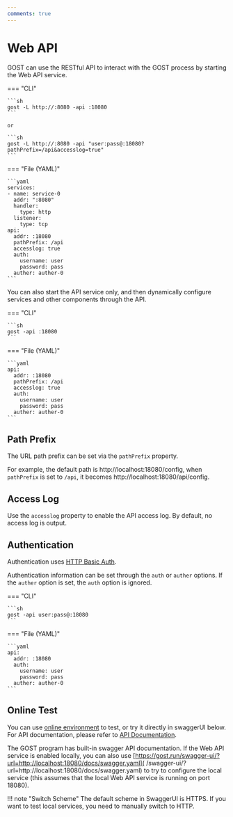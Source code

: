 ```yaml
---
comments: true
---
```


# Web API

GOST can use the RESTful API to interact with the GOST process by starting the Web API service.

=== "CLI"

    ```sh
	gost -L http://:8080 -api :18080
	```

	or

	```sh
	gost -L http://:8080 -api "user:pass@:18080?pathPrefix=/api&accesslog=true"
	```

=== "File (YAML)"

    ```yaml
	services:
	- name: service-0
	  addr: ":8080"
	  handler:
		type: http
	  listener:
		type: tcp
	api:
	  addr: :18080
	  pathPrefix: /api
	  accesslog: true
	  auth:
		username: user
		password: pass
	  auther: auther-0
	```

You can also start the API service only, and then dynamically configure services and other components through the API.

=== "CLI"

    ```sh
	gost -api :18080
	```

=== "File (YAML)"

    ```yaml
	api:
	  addr: :18080
	  pathPrefix: /api
	  accesslog: true
	  auth:
	    username: user
		password: pass
	  auther: auther-0
	```
## Path Prefix

The URL path prefix can be set via the `pathPrefix` property.

For example, the default path is http://localhost:18080/config, when `pathPrefix` is set to `/api`, it becomes http://localhost:18080/api/config.

## Access Log

Use the `accesslog` property to enable the API access log. By default, no access log is output.

## Authentication

Authentication uses [HTTP Basic Auth](https://en.wikipedia.org/wiki/Basic_access_authentication).

Authentication information can be set through the `auth` or `auther` options. If the `auther` option is set, the `auth` option is ignored. 

=== "CLI"

    ```sh
	gost -api user:pass@:18080
	```

=== "File (YAML)"

    ```yaml
    api:
      addr: :18080
      auth:
        username: user
        password: pass
      auther: auther-0
    ```

## Online Test

You can use [online environment](https://gost.run/play/webapi/config) to test, or try it directly in swaggerUI below. For API documentation, please refer to [API Documentation](/swagger-ui/).

The GOST program has built-in swagger API documentation. If the Web API service is enabled locally, you can also use [https://gost.run/swagger-ui/?url=http://localhost:18080/docs/swagger.yaml]( /swagger-ui/?url=http://localhost:18080/docs/swagger.yaml) to try to configure the local service (this assumes that the local Web API service is running on port 18080).

!!! note "Switch Scheme"
	The default scheme in SwaggerUI is HTTPS. If you want to test local services, you need to manually switch to HTTP.